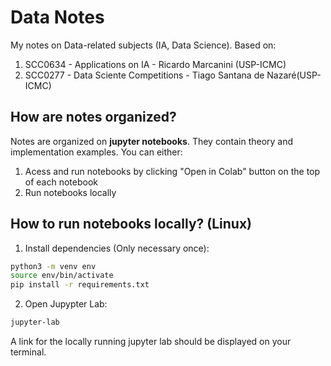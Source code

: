# Data Notes
My notes on Data-related subjects (IA, Data Science). Based on: 

1. SCC0634 - Applications on IA - Ricardo Marcanini (USP-ICMC)
2. SCC0277 - Data Sciente Competitions - Tiago Santana de Nazaré(USP-ICMC)

## How are notes organized? 
Notes are organized on **jupyter notebooks**. They contain theory and implementation examples. You can either: 

1. Acess and run notebooks by clicking "Open in Colab" button on the top of each notebook
2. Run notebooks locally

## How to run notebooks locally? (Linux) 
1. Install dependencies (Only necessary once): 
```bash
python3 -m venv env
source env/bin/activate
pip install -r requirements.txt
```

2. Open Jupypter Lab: 
```bash
jupyter-lab
```

A link for the locally running jupyter lab should be displayed on your terminal.